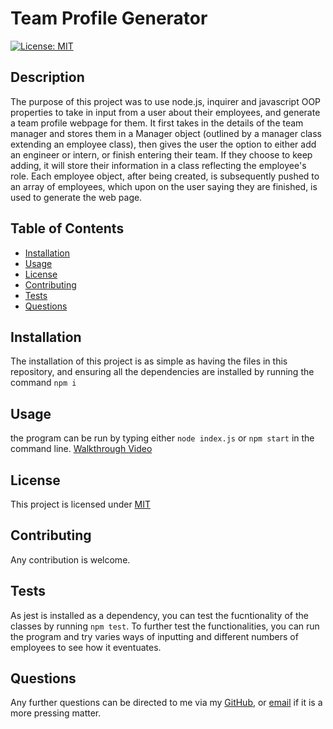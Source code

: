 # Team Profile Generator

[![License: MIT](https://img.shields.io/badge/License-MIT-blue.svg)](https://opensource.org/licenses/MIT)

## Description

The purpose of this project was to use node.js, inquirer and javascript OOP properties to take in input from a user about their employees, and generate a team profile webpage for them. It first takes in the details of the team manager and stores them in a Manager object (outlined by a manager class extending an employee class), then gives the user the option to either add an engineer or intern, or finish entering their team. If they choose to keep adding, it will store their information in a class reflecting the employee's role. Each employee object, after being created, is subsequently pushed to an array of employees, which upon on the user saying they are finished, is used to generate the web page.
  
## Table of Contents
  
- [Installation](#Installation)
- [Usage](#Usage)
- [License](#License)
- [Contributing](#Contributing)
- [Tests](#Tests)
- [Questions](#Questions)
  
## Installation

The installation of this project is as simple as having the files in this repository, and ensuring all the dependencies are installed by running the command ```npm i```
  
## Usage

the program can be run by typing either ```node index.js``` or ```npm start``` in the command line. [Walkthrough Video](https://drive.google.com/file/d/1UxccGJGmo0MLMFHSuTvjOEvren0e0eI5/view)
  
## License
  
This project is licensed under [MIT](https://opensource.org/licenses/MIT)
  
## Contributing

Any contribution is welcome.
  
## Tests

As jest is installed as a dependency, you can test the fucntionality of the classes by running ```npm test```. To further test the functionalities, you can run the program and try varies ways of inputting and different numbers of employees to see how it eventuates.
  
## Questions
  
Any further questions can be directed to me via my [GitHub](https://github.com/TopGek99/), or [email](arowe890@gmail.com) if it is a more pressing matter.

